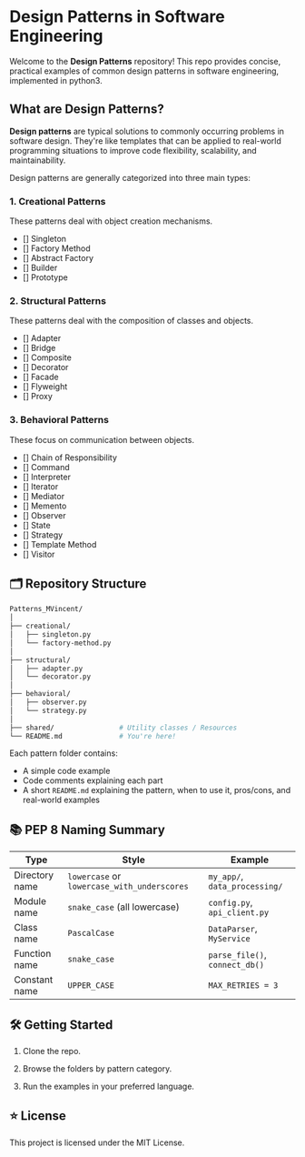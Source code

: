 # Design Patterns in Software Engineering

Welcome to the **Design Patterns** repository! This repo provides concise, practical examples of common design patterns in software engineering, implemented in python3. 

## What are Design Patterns?

**Design patterns** are typical solutions to commonly occurring problems in software design. They're like templates that can be applied to real-world programming situations to improve code flexibility, scalability, and maintainability.

Design patterns are generally categorized into three main types:

### 1. **Creational Patterns**

These patterns deal with object creation mechanisms.

* [] Singleton
* [] Factory Method
* [] Abstract Factory
* [] Builder
* [] Prototype

### 2. **Structural Patterns**

These patterns deal with the composition of classes and objects.

* [] Adapter
* [] Bridge
* [] Composite
* [] Decorator
* [] Facade
* [] Flyweight
* [] Proxy

### 3. **Behavioral Patterns**

These focus on communication between objects.

* [] Chain of Responsibility
* [] Command
* [] Interpreter
* [] Iterator
* [] Mediator
* [] Memento
* [] Observer
* [] State
* [] Strategy
* [] Template Method
* [] Visitor

## 🗂️ Repository Structure

```bash
Patterns_MVincent/
│
├── creational/
│   ├── singleton.py
│   └── factory-method.py
│
├── structural/
│   ├── adapter.py
│   └── decorator.py
│
├── behavioral/
│   ├── observer.py
│   └── strategy.py
│
├── shared/                # Utility classes / Resources
└── README.md              # You're here!
```

Each pattern folder contains:

* A simple code example
* Code comments explaining each part
* A short `README.md` explaining the pattern, when to use it, pros/cons, and real-world examples

## 📚 PEP 8 Naming Summary
| Type           | Style                                       | Example                        |
| -------------- | ------------------------------------------- | ------------------------------ |
| Directory name | `lowercase` or `lowercase_with_underscores` | `my_app/`, `data_processing/`  |
| Module name    | `snake_case` (all lowercase)                | `config.py`, `api_client.py`   |
| Class name     | `PascalCase`                                | `DataParser`, `MyService`      |
| Function name  | `snake_case`                                | `parse_file()`, `connect_db()` |
| Constant name  | `UPPER_CASE`                                | `MAX_RETRIES = 3`              |

## 🛠️ Getting Started

1. Clone the repo.

2. Browse the folders by pattern category.

3. Run the examples in your preferred language.

## ⭐️ License

This project is licensed under the MIT License.
